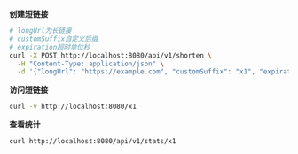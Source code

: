 **创建短链接**

```sh
# longUrl为长链接 
# customSuffix自定义后缀 
# expiration超时单位秒
curl -X POST http://localhost:8080/api/v1/shorten \
  -H "Content-Type: application/json" \
  -d '{"longUrl": "https://example.com", "customSuffix": "x1", "expiration": 60}'
```

**访问短链接**

```sh
curl -v http://localhost:8080/x1
```

**查看统计**

```sh
curl http://localhost:8080/api/v1/stats/x1
```

